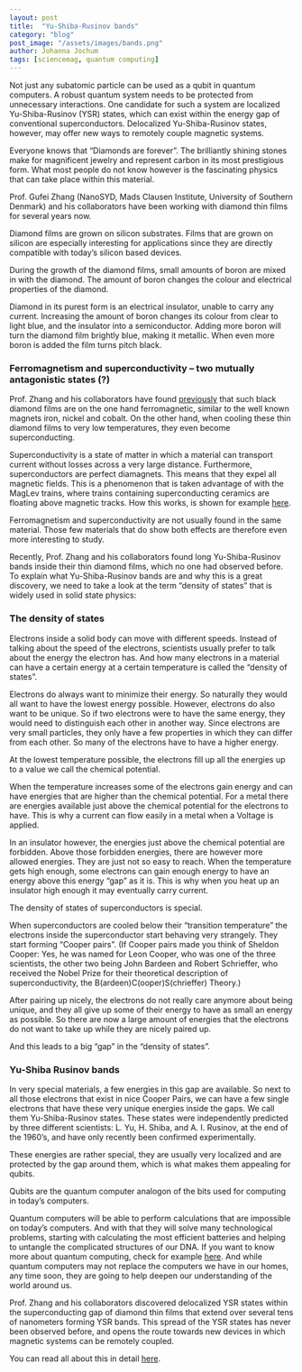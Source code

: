 ```yaml
---
layout: post
title:  "Yu-Shiba-Rusinov bands"
category: "blog"
post_image: "/assets/images/bands.png"
author: Johanna Jochum
tags: [sciencemag, quantum computing]
---
```


Not just any subatomic particle can be used as a qubit in quantum computers. A robust quantum system needs to be protected from unnecessary interactions. One candidate for such a system are localized Yu-Shiba-Rusinov (YSR) states, which can exist within the energy gap of conventional superconductors. Delocalized Yu-Shiba-Rusinov states, however, may offer new ways to remotely couple magnetic systems.

Everyone knows that “Diamonds are forever”. The brilliantly shining stones make for magnificent jewelry and represent carbon in its most prestigious form. What most people do not know however is the fascinating physics that can take place within this material.

Prof. Gufei Zhang (NanoSYD, Mads Clausen Institute, University of Southern Denmark) and his collaborators have been working with diamond thin films for several years now. 

Diamond films are grown on silicon substrates. Films that are grown on silicon are especially interesting for applications since they are directly compatible with today’s silicon based devices.

During the growth of the diamond films, small amounts of boron are mixed in with the diamond. The amount of boron changes the colour and electrical properties of the diamond.

Diamond in its purest form is an electrical insulator, unable to carry any current. Increasing the amount of boron changes its colour from clear to light blue, and the insulator into a semiconductor. Adding more boron will turn the diamond film brightly blue, making it metallic. When even more boron is added the film turns pitch black.

### Ferromagnetism and superconductivity – two mutually antagonistic states (?)

Prof. Zhang and his collaborators have found [previously](https://pubs.acs.org/doi/abs/10.1021/acsnano.7b01688) that such black diamond films are on the one hand ferromagnetic, similar to the well known magnets iron, nickel and cobalt. On the other hand, when cooling these thin diamond films to very low temperatures, they even become superconducting.

Superconductivity is a state of matter in which a material can transport current without losses across a very large distance. Furthermore, superconductors are perfect diamagnets. This means that they expel all magnetic fields. This is a phenomenon that is taken advantage of with the MagLev trains, where trains containing superconducting ceramics are floating above magnetic tracks. How this works, is shown for example [here](https://www.youtube.com/watch?v=EbORQVttbeU).

Ferromagnetism and superconductivity are not usually found in the same material. Those few materials that do show both effects are therefore even more interesting to study.

Recently, Prof. Zhang and his collaborators found long Yu-Shiba-Rusinov bands inside their thin diamond films, which no one had observed before. To explain what Yu-Shiba-Rusinov bands are and why this is a great discovery, we need to take a look at the term “density of states” that is widely used in solid state physics:

### The density of states

Electrons inside a solid body can move with different speeds. Instead of talking about the speed of the electrons, scientists usually prefer to talk about the energy the electron has. And how many electrons in a material can have a certain energy at a certain temperature is called the “density of states”. 

Electrons do always want to minimize their energy. So naturally they would all want to have the lowest energy possible. However, electrons do also want to be unique. So if two electrons were to have the same energy, they would need to distinguish each other in another way. Since electrons are very small particles, they only have a few properties in which they can differ from each other. So many of the electrons have to have a higher energy. 

At the lowest temperature possible, the electrons fill up all the energies up to a value we call the chemical potential. 

When the temperature increases some of the electrons gain energy and can have energies that are higher than the chemical potential.
For a metal there are energies available just above the chemical potential for the electrons to have. This is why a current can flow easily in a metal when a Voltage is applied. 

In an insulator however, the energies just above the chemical potential are forbidden. Above those forbidden energies, there are however more allowed energies. They are just not so easy to reach. When the temperature gets high enough, some electrons can gain enough energy to have an energy above this energy “gap” as it is. This is why when you heat up an insulator high enough it may eventually carry current. 

The density of states of superconductors is special. 

When superconductors are cooled below their “transition temperature” the electrons inside the superconductor start behaving very strangely. They start forming “Cooper pairs”. (If Cooper pairs made you think of Sheldon Cooper: Yes, he was named for Leon Cooper, who was one of the three scientists, the other two being John Bardeen and Robert Schrieffer, who received the Nobel Prize for their theoretical description of superconductivity, the B(ardeen)C(ooper)S(chrieffer) Theory.)

After pairing up nicely, the electrons do not really care anymore about being unique, and they all give up some of their energy to have as small an energy as possible.
So there are now a large amount of energies that the electrons do not want to take up while they are nicely paired up. 

And this leads to a big “gap” in the “density of states”. 

### Yu-Shiba Rusinov bands

In very special materials,  a few energies in this gap are available. So next to all those electrons that exist in nice Cooper Pairs, we can have a few single electrons that have these very unique energies inside the gaps. We call them Yu-Shiba-Rusinov states. These states were independently predicted by three different scientists: L. Yu, H. Shiba, and A. I. Rusinov, at the end of the 1960’s, and have only recently been confirmed experimentally. 

These energies are rather special, they are usually very localized and are protected by the gap around them, which is what makes them appealing for qubits. 

Qubits are the quantum computer analogon of the bits used for computing in today’s computers. 

Quantum computers will be able to perform calculations that are impossible on today’s computers. And with that they will solve many technological problems, starting with calculating the most efficient batteries and helping to untangle the complicated structures of our DNA.
If you want to know more about quantum computing, check for example [here](https://www.technologyreview.com/2019/01/29/66141/what-is-quantum-computing/).
And while quantum computers may not replace the computers we have in our homes, any time soon, they are going to help deepen our understanding of the world around us.

Prof. Zhang and his collaborators discovered delocalized YSR states within the superconducting gap of diamond thin films that extend over several tens of nanometers forming YSR bands. This spread of the YSR states has never been observed before, and opens the route towards new devices in which magnetic systems can be remotely coupled.

You can read all about this in detail [here](https://advances.sciencemag.org/content/6/20/eaaz2536).
